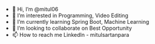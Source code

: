- 👋 Hi, I’m @mitul06
- 👀 I’m interested in Programming, Video Editing
- 🌱 I’m currently learning Spring Boot, Machine Learning
- 💞️ I’m looking to collaborate on Best Opportunity
- 📫 How to reach me LinkedIn - mitulsartanpara

<!---
mitul06/mitul06 is a ✨ special ✨ repository because its `README.md` (this file) appears on your GitHub profile.
You can click the Preview link to take a look at your changes.
--->
